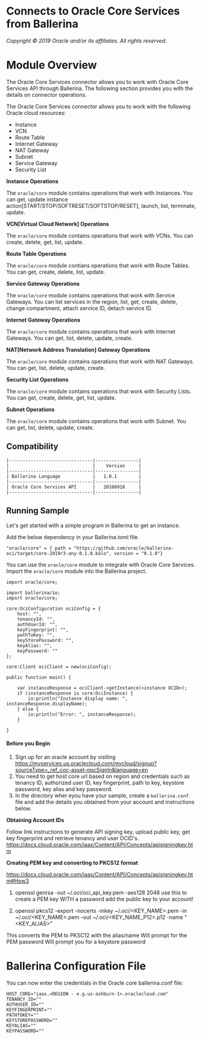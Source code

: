 # Connects to Oracle Core Services from Ballerina

*Copyright © 2019 Oracle and/or its affiliates. All rights reserved.*

# Module Overview

The Oracle Core Services connector allows you to work with Oracle Core Services API through Ballerina. The following section provides you with the details on connector operations.

The Oracle Core Services connector allows you to work with the following Oracle cloud resources:
- Instance
- VCN
- Route Table
- Internet Gateway
- NAT Gateway
- Subnet
- Service Gateway
- Security List

**Instance Operations**

The `oracle/core` module contains operations that work with Instances. You can get, update instance action[START/STOP/SOFTRESET/SOFTSTOP/RESET], launch, list, terminate, update.

**VCN[Virtual Cloud Network] Operations**

The `oracle/core` module contains operations that work with VCNs. You can create, delete, get, list, update.

**Route Table Operations**

The `oracle/core` module contians operations that work with Route Tables. You can get, create, delete, list, update.

**Service Gateway Operations**

The `oracle/core` module contains operations that work with Service Gateways. You can list services in the region, list, get, create, delete, change compartment, attach service ID, detach service ID.

**Internet Gateway Operations**

The `oracle/core` module contains operations that work with Internet Gateways. You can get, list, delete, update, create.

**NAT[Network Address Translation] Gateway Operations**

The `oracle/core` module contains operations that work with NAT Gateways. You can get, list, delete, update, create.

**Security List Operations**

The `oracle/core` module contains operations that work with Security Lists. You can get, create, delete, get, list, update.

**Subnet Operations**

The `oracle/core` module contains operations that work with Subnet. You can get, list, delete, update, create.

## Compatibility
```
|-------------------------------|----------------|
|                               |    Version     |
|-------------------------------|----------------|
| Ballerina Language            |   1.0.1        |
|-------------------------------|----------------|
| Oracle Core Services API      |   20160918     |
|-------------------------------|----------------|
```

## Running Sample

Let's get started with a simple program in Ballerina to get an instance.

Add the below dependency in your Ballerina.toml file.

```[dependencies]
"oracle/core" = { path = "https://github.com/oracle/ballerina-oci/target/core-2019r3-any-0.1.0.balo", version = "0.1.0"}
```

You can use the `oracle/core` module to integrate with Oracle Core Services. Import the `oracle/core` module into the Ballerina project.

```ballerina
import oracle/core;
```

```ballerina
import ballerina/io;
import oracle/core;

core:OciConfiguration ociConfig = {
    host: "",
    tenancyId: "",
    authUserId: "",
    keyFingerprint: "",
    pathToKey: "",
    keyStorePassword: "",
    keyAlias: "",
    keyPassword: ""
};
   
core:Client ociClient = new(ociConfig);

public function main() {

    var instanceResponse = ociClient->getInstance(<instance OCID>);
    if (instanceResponse is core:OciInstance) {
        io:println("Instance display name: ", instanceResponse.displayName);
    } else {
        io:println("Error: ", instanceResponse);
    }
    
}
```

#### Before you Begin

1. Sign up for an oracle account by visiting <https://myservices.us.oraclecloud.com/mycloud/signup?sourceType=_ref_coc-asset-opcSignIn&language=en>
2. You need to get host core url based on region and credentials such as tenancy ID, authorized user ID, key fingerprint, path to key, keystore password, key alias and key password.
3. In the directory wher eyou have your sample, create a `ballerina.conf` file and add the details you obtained from your account and instructions below.

**Obtaining Account IDs**

Follow link instructions to generate API signing key, upload public key, get key fingerprint and retrieve tenancy and user OCID's. 
https://docs.cloud.oracle.com/iaas/Content/API/Concepts/apisigningkey.htm

**Creating PEM key and converting to PKCS12 format**

https://docs.cloud.oracle.com/iaas/Content/API/Concepts/apisigningkey.htm#How3

1. openssl genrsa -out ~/.oci/oci_api_key.pem -aes128 2048
use this to create a PEM key WITH a password
add the public key to your account!

2. openssl pkcs12 -export -nocerts -inkey ~/.oci/<KEY_NAME>.pem -in ~/.oci/<KEY_NAME>.pem -out ~/.oci/<KEY_NAME_P12>.p12 -name "<KEY_ALIAS>"

This converts the PEM to PKSC12 with the alias/name
Will prompt for the PEM password
Will prompt you for a keystore password

# Ballerina Configuration File
You can now enter the credentials in the Oracle core ballerina.conf file:
```ballerina
HOST_CORE="iaas.<REGION - e.g.us-ashburn-1>.oraclecloud.com"
TENANCY_ID=""
AUTHUSER_ID=""
KEYFINGERPRINT=""
PATHTOKEY=""
KEYSTOREPASSWORD=""
KEYALIAS=""
KEYPASSWORD=""
```

